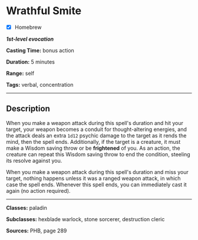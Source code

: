 # Wrathful Smite

- [x] Homebrew

***1st-level evocation***

**Casting Time:** bonus action

**Duration:** 5 minutes

**Range:** self

**Tags:** verbal, concentration

---

## Description
When you make a weapon attack during this spell's duration and hit your target, your weapon becomes a conduit for thought-altering energies, and the attack deals an extra `1d12` psychic damage to the target as it rends the mind, then the spell ends.
Additionally, if the target is a creature, it must make a Wisdom saving throw or be **frightened** of you.
As an action, the creature can repeat this Wisdom saving throw to end the condition, steeling its resolve against you.

When you make a weapon attack during this spell's duration and miss your target, nothing happens unless it was a ranged weapon attack, in which case the spell ends.
Whenever this spell ends, you can immediately cast it again (no action required).

---

**Classes:** paladin

**Subclasses:** hexblade warlock, stone sorcerer, destruction cleric

**Sources:** PHB, page 289
